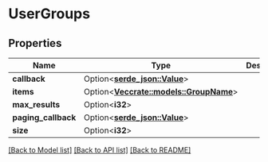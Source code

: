 # UserGroups

## Properties

Name | Type | Description | Notes
------------ | ------------- | ------------- | -------------
**callback** | Option<[**serde_json::Value**](.md)> |  | [optional]
**items** | Option<[**Vec<crate::models::GroupName>**](GroupName.md)> |  | [optional]
**max_results** | Option<**i32**> |  | [optional]
**paging_callback** | Option<[**serde_json::Value**](.md)> |  | [optional]
**size** | Option<**i32**> |  | [optional]

[[Back to Model list]](../README.md#documentation-for-models) [[Back to API list]](../README.md#documentation-for-api-endpoints) [[Back to README]](../README.md)


